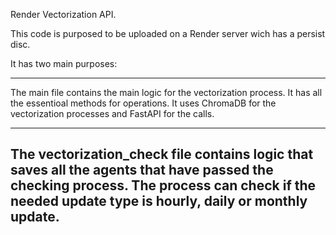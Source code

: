 Render Vectorization API. 

This code is purposed to be uploaded on a Render server wich has a persist disc. 

It has two main purposes:

-------------------------
The main file contains the main logic for the vectorization process. It has all the essentioal methods for operations. 
It uses ChromaDB for the vectorization processes and FastAPI for the calls. 
________________________

The vectorization_check file contains logic that saves all the agents that have passed the checking process. 
The process can check if the needed update type is hourly, daily or monthly update.
-----------------------
